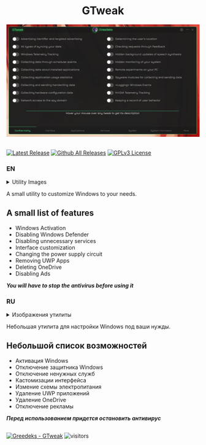 <h1 align="center"> GTweak </h1>

![Logo](https://github.com/Greedeks/GTweak/blob/2727b3b204a57a38b24a1bd4641cad2d382a3aec/Intro.gif)
##
[![Latest Release](https://img.shields.io/github/v/release/Greedeks/GTweak?style=for-the-badge&color=%23D21E61)](https://github.com/Greedeks/GTweak/releases/latest)
[![Github All Releases](https://img.shields.io/github/downloads/Greedeks/GTweak/total.svg?style=for-the-badge&color=%231EB1D2)](https://github.com/Greedeks/GTweak/releases/latest)
[![GPLv3 License](https://img.shields.io/badge/License-GPL%20v3-yellow.svg?style=for-the-badge&color=green)](https://github.com/Greedeks/GTweak/blob/main/LICENSE)


### EN
<details>
  <summary>Utility Images</summary>
  <img src="https://github.com/Greedeks/GTweak/blob/main/ImageEN/PageApp.png"/>
  <img src="https://github.com/Greedeks/GTweak/blob/main/ImageEN/Interface.png"/>
  <img src="https://github.com/Greedeks/GTweak/blob/main/ImageEN/System.png"/>
</details>

 A small utility to customize Windows to your needs.

## A small list of features
- Windows Activation
- Disabling Windows Defender
- Disabling unnecessary services
- Interface customization
- Changing the power supply circuit
- Removing UWP Apps
- Deleting OneDrive
- Disabling Ads

<b><i>You will have to stop the antivirus before using it</i></b>

### RU
<details>
  <summary>Изображения утилиты</summary>
  <img src="https://github.com/Greedeks/GTweak/blob/main/ImageRU/PageApp.png"/>
  <img src="https://github.com/Greedeks/GTweak/blob/main/ImageRU/Interface.png"/>
  <img src="https://github.com/Greedeks/GTweak/blob/main/ImageRU/System.png"/>
</details>

Небольшая утилита для настройки Windows под ваши нужды.

## Небольшой список возможностей
- Активация Windows
- Отключение защитника Windows
- Отключение ненужных служб
- Кастомизации интерфейса
- Измение схемы электропитания
- Удаление UWP приложений
- Удаление OneDrive
- Отключение рекламы

<b><i>Перед использованием придется остановить  антивирус</i></b>

##

[![Greedeks - GTweak](https://img.shields.io/static/v1?label=Greedeks&message=GTweak&color=white&logo=github)](https://github.com/Greedeks/GTweak "Go to GitHub repo") 
![visitors](https://visitor-badge.laobi.icu/badge?page_id=Greedeks.Utility-GTweak)

